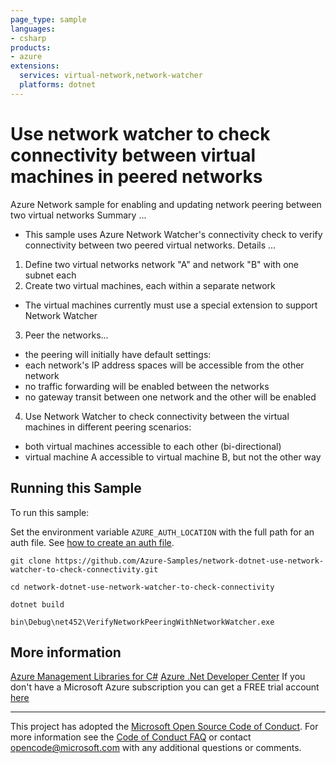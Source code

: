 ```yaml
---
page_type: sample
languages:
- csharp
products:
- azure
extensions:
  services: virtual-network,network-watcher
  platforms: dotnet
---
```


# Use network watcher to check connectivity between virtual machines in peered networks #

 Azure Network sample for enabling and updating network peering between two virtual networks
 Summary ...
 - This sample uses Azure Network Watcher's connectivity check to verify connectivity between
   two peered virtual networks.
 Details ...
 1. Define two virtual networks network "A" and network "B" with one subnet each
 2. Create two virtual machines, each within a separate network
   - The virtual machines currently must use a special extension to support Network Watcher
 3. Peer the networks...
   - the peering will initially have default settings:
   - each network's IP address spaces will be accessible from the other network
   - no traffic forwarding will be enabled between the networks
   - no gateway transit between one network and the other will be enabled
 4. Use Network Watcher to check connectivity between the virtual machines in different peering scenarios:
   - both virtual machines accessible to each other (bi-directional)
   - virtual machine A accessible to virtual machine B, but not the other way


## Running this Sample ##

To run this sample:

Set the environment variable `AZURE_AUTH_LOCATION` with the full path for an auth file. See [how to create an auth file](https://github.com/Azure/azure-libraries-for-net/blob/master/AUTH.md).

    git clone https://github.com/Azure-Samples/network-dotnet-use-network-watcher-to-check-connectivity.git

    cd network-dotnet-use-network-watcher-to-check-connectivity

    dotnet build

    bin\Debug\net452\VerifyNetworkPeeringWithNetworkWatcher.exe

## More information ##

[Azure Management Libraries for C#](https://github.com/Azure/azure-sdk-for-net/tree/Fluent)
[Azure .Net Developer Center](https://azure.microsoft.com/en-us/develop/net/)
If you don't have a Microsoft Azure subscription you can get a FREE trial account [here](http://go.microsoft.com/fwlink/?LinkId=330212)

---

This project has adopted the [Microsoft Open Source Code of Conduct](https://opensource.microsoft.com/codeofconduct/). For more information see the [Code of Conduct FAQ](https://opensource.microsoft.com/codeofconduct/faq/) or contact [opencode@microsoft.com](mailto:opencode@microsoft.com) with any additional questions or comments.